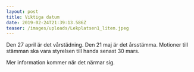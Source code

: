 ```yaml
---
layout: post
title: Viktiga datum
date: 2019-02-24T21:39:13.586Z
teaser: /images/uploads/Lekplatsen1_liten.jpeg
---
```

Den 27 april är det vårstädning. Den 21 maj är det årsstämma. Motioner till stämman ska vara styrelsen till handa senast 30 mars.

Mer information kommer när det närmar sig.
